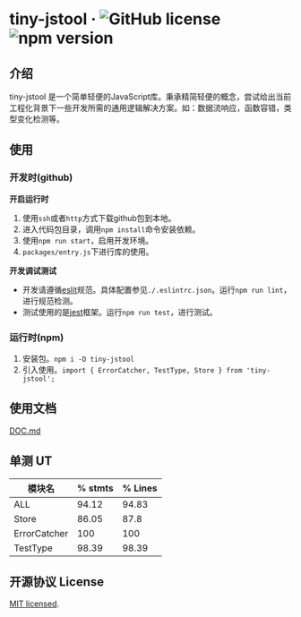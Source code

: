 # tiny-jstool &middot; ![GitHub license](https://img.shields.io/badge/license-MIT-blue.svg) ![npm version](https://img.shields.io/npm/v/tiny-jstool.svg?style=flat)

## 介绍
tiny-jstool 是一个简单轻便的JavaScript库。秉承精简轻便的概念，尝试给出当前工程化背景下一些开发所需的通用逻辑解决方案。如：数据流响应，函数容错，类型变化检测等。

## 使用

### 开发时(github)


**开启运行时**
1. 使用`ssh`或者`http`方式下载github包到本地。
2. 进入代码包目录，调用`npm install`命令安装依赖。
3. 使用`npm run start`，启用开发环境。
4. `packages/entry.js`下进行库的使用。


**开发调试测试**
- 开发请遵循[eslit](https://eslint.org/)规范。具体配置参见`./.eslintrc.json`。运行`npm run lint`，进行规范检测。
- 测试使用的是[jest](https://github.com/facebook/jest)框架。运行`npm run test`，进行测试。

### 运行时(npm)
1. 安装包。`npm i -D tiny-jstool`
2. 引入使用。`import { ErrorCatcher, TestType, Store } from 'tiny-jstool';`

## 使用文档
[DOC.md](https://github.com/tangdingga1/tiny-jstool/blob/master/DOC.md)

## 单测 UT
模块名 | % stmts  | % Lines |
---|---|---|
ALL | 94.12 | 94.83 |
Store | 86.05 |  87.8 |
ErrorCatcher | 100 | 100 |
TestType | 98.39 | 98.39 |

## 开源协议 License
[MIT licensed](./LICENSE).
